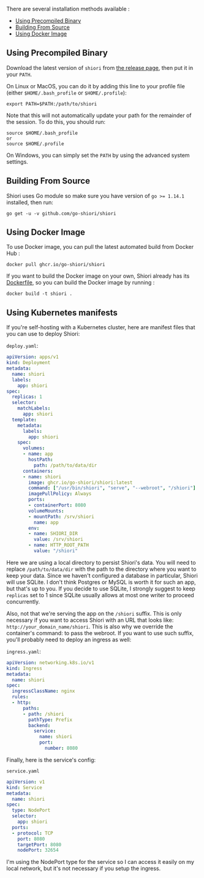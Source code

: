 There are several installation methods available :

<!-- TOC -->

- [Using Precompiled Binary](#using-precompiled-binary)
- [Building From Source](#building-from-source)
- [Using Docker Image](#using-docker-image)

<!-- /TOC -->

## Using Precompiled Binary

Download the latest version of `shiori` from [the release page](https://github.com/go-shiori/shiori/releases/latest), then put it in your `PATH`.

On Linux or MacOS, you can do it by adding this line to your profile file (either `$HOME/.bash_profile` or `$HOME/.profile`):

```
export PATH=$PATH:/path/to/shiori
```

Note that this will not automatically update your path for the remainder of the session. To do this, you should run:

```
source $HOME/.bash_profile
or
source $HOME/.profile
```

On Windows, you can simply set the `PATH` by using the advanced system settings.

## Building From Source

Shiori uses Go module so make sure you have version of `go >= 1.14.1` installed, then run:

```
go get -u -v github.com/go-shiori/shiori
```

## Using Docker Image

To use Docker image, you can pull the latest automated build from Docker Hub :

```
docker pull ghcr.io/go-shiori/shiori
```

If you want to build the Docker image on your own, Shiori already has its [Dockerfile](https://github.com/go-shiori/shiori/blob/master/Dockerfile), so you can build the Docker image by running :

```
docker build -t shiori .
```

## Using Kubernetes manifests

If you're self-hosting with a Kubernetes cluster, here are manifest files that
you can use to deploy Shiori:

`deploy.yaml`:

```yaml
apiVersion: apps/v1
kind: Deployment
metadata:
  name: shiori
  labels:
    app: shiori
spec:
  replicas: 1
  selector:
    matchLabels:
      app: shiori
  template:
    metadata:
      labels:
        app: shiori
    spec:
      volumes:
      - name: app
        hostPath:
          path: /path/to/data/dir
      containers:
      - name: shiori
        image: ghcr.io/go-shiori/shiori:latest
        command: ["/usr/bin/shiori", "serve", "--webroot", "/shiori"]
        imagePullPolicy: Always
        ports:
        - containerPort: 8080
        volumeMounts:
        - mountPath: /srv/shiori
          name: app
        env:
        - name: SHIORI_DIR
          value: /srv/shiori
        - name: HTTP_ROOT_PATH
          value: "/shiori"
```

Here we are using a local directory to persist Shiori's data. You will need
to replace `/path/to/data/dir` with the path to the directory where you want
to keep your data. Since we haven't configured a database in particular,
Shiori will use SQLite. I don't think Postgres or MySQL is worth it for
such an app, but that's up to you. If you decide to use SQLite, I strongly
suggest to keep `replicas` set to 1 since SQLite usually allows at most
one writer to proceed concurrently.

Also, not that we're serving the app on the `/shiori` suffix. This is
only necessary if you want to access Shiori with an URL that looks like:
`http://your_domain_name/shiori`. This is also why we override the container's
command: to pass the webroot. If you want to use such suffix, you'll probably
need to deploy an ingress as well:

`ingress.yaml`:

```yaml
apiVersion: networking.k8s.io/v1
kind: Ingress
metadata:
  name: shiori
spec:
  ingressClassName: nginx
  rules:
  - http:
      paths:
      - path: /shiori
        pathType: Prefix
        backend:
          service:
            name: shiori
            port:
              number: 8080
```

Finally, here is the service's config:

`service.yaml`

```yaml
apiVersion: v1
kind: Service
metadata:
  name: shiori
spec:
  type: NodePort
  selector:
    app: shiori
  ports:
  - protocol: TCP
    port: 8080
    targetPort: 8080
    nodePort: 32654
```

I'm using the NodePort type for the service so I can access it easily on
my local network, but it's not necessary if you setup the ingress.
